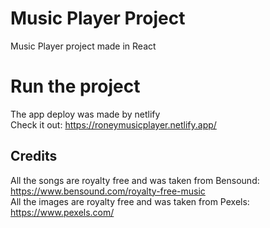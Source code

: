 # Music Player Project

Music Player project made in React

# Run the project
The app deploy was made by netlify<br>
Check it out: https://roneymusicplayer.netlify.app/

## Credits
All the songs are royalty free and was taken from Bensound: https://www.bensound.com/royalty-free-music <br>
All the images are royalty free and was taken from Pexels: https://www.pexels.com/
